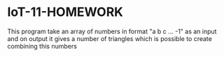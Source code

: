 # IoT-11-HOMEWORK

This program take an array of numbers in format "a b c ... -1" as an input and on output it gives a number of triangles which is possible to create combining this numbers
